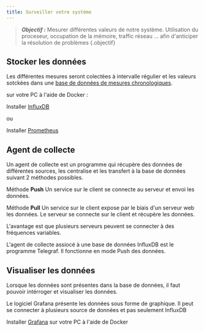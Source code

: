 ```yaml
---
title: Surveiller votre système
---
```


> ***Objectif :*** Mesurer différentes valeurs de notre système. Utilisation du proceseur, occupation de la mémoire, traffic réseau ... afin d'anticiper la résolution de problèmes
{.objectif}

## Stocker les données

Les différentes mesures seront colectées à intervalle régulier et les valeurs sotckées dans une [base de données de mesures chronologiques](../bdd/influxdb/).

sur votre PC à l'aide de Docker :

Installer [InfluxDB](../bdd/influxdb)

ou

Installer [Prometheus](../bdd/prometheus)



## Agent de collecte

Un agent de collecte est un programme qui récupère des données de différentes sources, les centralise et les transfert à la base de données suivant 2 méthodes possibles.

Méthode **Push** Un service sur le client se connecte au serveur et envoi les données.

Méthode **Pull** Un service sur le client expose par le biais d'un serveur web les données. Le serveur se connecte sur le client et récupère les données.

L'avantage est que plusieurs serveurs peuvent se connecter à des fréquences variables.

L'agent de collecte assiocé à une base de données InfluxDB est le programme Telegraf. Il fonctionne en mode Push des données.



## Visualiser les données

Lorsque les données sont présentes dans la base de données, il faut pouvoir intérroger et visualiser les données.

Le logiciel Grafana présente les données sous forme de graphique. Il peut se connecter à plusieurs source de données et pas seulement InfluxDB

Installer [Grafana](../bdd/grafana) sur votre PC à l'aide de Docker
